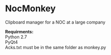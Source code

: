 # NocMonkey
Clipboard manager for a NOC at a large company

<b>Requirments:</b><br>
Python 2.7<br>
PyQt4<br>
Acks.txt must be in the same folder as monkey.py<br>
